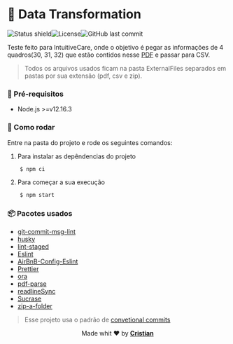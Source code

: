 # 💾 Data Transformation

<div style="display: flex; flex-direction: row">
    <img alt="Status shield" src="https://img.shields.io/badge/Status-Done-brightgreen?style=flat-square" />
    <img alt="License" src="https://img.shields.io/badge/license-MIT-brightgreen?style=flat-square" />
    <img alt="GitHub last commit" src="https://img.shields.io/github/last-commit/Cristuker/data-transformation?style=flat-square">
</div>

Teste feito para IntuitiveCare, onde o objetivo é pegar as informações de 4 quadros(30, 31, 32) que estão contidos nesse [PDF](http://www.ans.gov.br/images/stories/Plano_de_saude_e_Operadoras/tiss/Padrao_tiss/tiss3/Padrao_TISS_Componente_Organizacional_201704.pdf) e passar para CSV.

> Todos os arquivos usados ficam na pasta ExternalFiles separados em pastas por sua extensão (pdf, csv e zip).

### 🎒 Pré-requisitos

- Node.js >=v12.16.3

### 🏁 Como rodar

Entre na pasta do projeto e rode os seguintes comandos:

1. Para instalar as depêndencias do projeto

```bash
    $ npm ci
```

2. Para começar a sua execução

```bash
    $ npm start
```

### 📦 Pacotes usados

- [git-commit-msg-lint](https://www.npmjs.com/package/git-commit-msg-linter)
- [husky](https://www.npmjs.com/package/husky)
- [lint-staged](https://www.npmjs.com/package/lint-staged)
- [Eslint](https://eslint.org/)
- [AirBnB-Config-Eslint](https://github.com/airbnb/javascript)
- [Prettier](https://prettier.io/)
- [ora](https://github.com/sindresorhus/ora)
- [pdf-parse](https://www.npmjs.com/package/pdf-parse)
- [readlineSync](https://www.npmjs.com/package/readline-sync)
- [Sucrase](https://www.npmjs.com/package/sucrase)
- [zip-a-folder](https://www.npmjs.com/package/zip-a-folder)

> Esse projeto usa o padrão de [convetional commits](https://github.com/conventional-changelog/commitlint)

<p align="center">Made whit ❤️ by <strong><a href="http://cristuker.github.io" target="blank" >Cristian</></p></strong>

